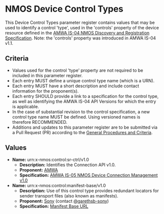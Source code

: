 # NMOS Device Control Types

This Device Control Types parameter register contains values that may be used to identify a control 'type', used in the 'controls' property of the device resource defined in the [AMWA IS-04 NMOS Discovery and Registration Specification](https://github.com/AMWA-TV/nmos-discovery-registration). Note: the 'controls' property was introduced in AMWA IS-04 v1.1.

## Criteria

- Values used for the control 'type' property are not required to be included in this parameter register.
- Each entry MUST define a unique control type name (which is a URN).
- Each entry MUST have a short description and include contact information for the proponent(s).
- Each entry SHOULD provide a link to a specification for the control type, as well as identifying the AMWA IS-04 API Versions for which the entry is applicable.
- In the case of substantial revision to the control specification, a new control type name MUST be defined. Using versioned names is therefore RECOMMENDED.
- Additions and updates to this parameter register are to be submitted via a Pull Request (PR) according to the [General Procedures and Criteria](../README.md#general-procedures-and-criteria).

## Values

- **Name:** urn:x-nmos:control:sr-ctrl/v1.0
  - **Description:** Identifies the Connection API v1.0.
  - **Proponent:** [AMWA](https://github.com/AMWA-TV)
  - **Specification:** [AMWA IS-05 NMOS Device Connection Management v1.0](https://github.com/AMWA-TV/nmos-device-connection-management/tree/v1.0.x)
- **Name:** urn:x-nmos:control:manifest-base/v1.0
  - **Description:** Use of this control type provides redundant locators for sender transport files (also known as manifests).
  - **Proponent:** [Sony](https://github.com/sony) (contact [@garethsb-sony](https://github.com/garethsb-sony))
  - **Specification:** [Manifest Base URL](manifest-base.md)
